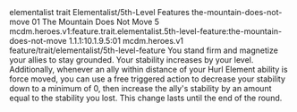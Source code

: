 <ability>
  <metadata>
    <class>elementalist</class>
    <feature_type>trait</feature_type>
    <file_dpath>Elementalist/5th-Level Features</file_dpath>
    <item_id>the-mountain-does-not-move</item_id>
    <item_index>01</item_index>
    <item_name>The Mountain Does Not Move</item_name>
    <level>5</level>
    <scc>mcdm.heroes.v1:feature.trait.elementalist.5th-level-feature:the-mountain-does-not-move</scc>
    <scdc>1.1.1:10.1.9.5:01</scdc>
    <source>mcdm.heroes.v1</source>
    <type>feature/trait/elementalist/5th-level-feature</type>
  </metadata>
  <effects>
    <effect type="mundane">You stand firm and magnetize your allies to stay grounded. Your stability increases by your level.
Additionally, whenever an ally within distance of your Hurl Element ability is force moved, you can use a free triggered action to decrease your stability down to a minimum of 0, then increase the ally&apos;s stability by an amount equal to the stability you lost. This change lasts until the end of the round.</effect>
  </effects>
</ability>
